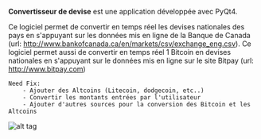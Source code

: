**Convertisseur de devise** est une application développée avec PyQt4.

Ce logiciel permet de convertir en temps réel les devises nationales des pays en s'appuyant sur les données
mis en ligne de la Banque de Canada (url: http://www.bankofcanada.ca/en/markets/csv/exchange_eng.csv).
Ce logiciel permet aussi de convertir en temps réel 1 Bitcoin en devises nationales en s'appuyant sur le données
mis en ligne sur le site Bitpay (url: http://www.bitpay.com)

	Need Fix: 
	    - Ajouter des Altcoins (Litecoin, dodgecoin, etc..)
	    - Convertir les montants entrées par l'utilisateur
	    - Ajouter d'autres sources pour la conversion des Bitcoin et les Altcoins

![alt tag](http://img15.hostingpics.net/pics/932772Slection002.jpg)